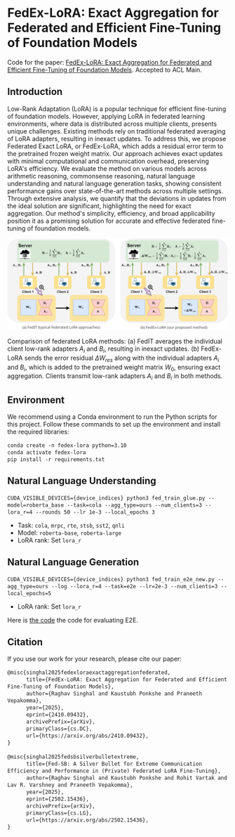 # FedEx-LoRA: Exact Aggregation for Federated and Efficient Fine-Tuning of Foundation Models

Code for the paper: [FedEx-LoRA: Exact Aggregation for Federated and Efficient Fine-Tuning of Foundation Models](https://arxiv.org/abs/2410.09432). Accepted to ACL Main.

## Introduction

Low-Rank Adaptation (LoRA) is a popular technique for efficient fine-tuning of foundation models. However, applying LoRA in federated learning environments, where data is distributed across multiple clients, presents unique challenges. Existing methods rely on traditional federated averaging of LoRA adapters, resulting in inexact updates. To address this, we propose Federated Exact LoRA, or FedEx-LoRA, which adds a residual error term to the pretrained frozen weight matrix. Our approach achieves exact updates with minimal computational and communication overhead, preserving LoRA's efficiency. We evaluate the method on various models across arithmetic reasoning, commonsense reasoning, natural language understanding and natural language generation tasks, showing consistent performance gains over state-of-the-art methods across multiple settings. Through extensive analysis, we quantify that the deviations in updates from the ideal solution are significant, highlighting the need for exact aggregation. Our method's simplicity, efficiency, and broad applicability position it as a promising solution for accurate and effective federated fine-tuning of foundation models.

![FedEx-LoRA Arch](assets/intro.png)

Comparison of federated LoRA methods: (a) FedIT averages the individual client low-rank adapters $A_i$ and $B_i$, resulting in inexact updates. (b) FedEx-LoRA sends the error residual $\Delta W_{res}$ along with the individual adapters $A_i$ and $B_i$, which is added to the pretrained weight matrix $W_0$, ensuring exact aggregation. Clients transmit low-rank adapters $A_i$ and $B_i$ in both methods.


## Environment
We recommend using a Conda environment to run the Python scripts for this project. Follow these commands to set up the environment and install the required libraries:
```
conda create -n fedex-lora python=3.10
conda activate fedex-lora
pip install -r requirements.txt

```

## Natural Language Understanding

```
CUDA_VISIBLE_DEVICES={device_indices} python3 fed_train_glue.py --model=roberta_base --task=cola --agg_type=ours --num_clients=3 --lora_r=4 --rounds 50 --lr 1e-3 --local_epochs 3
```
- Task: `cola`, `mrpc`, `rte`, `stsb`, `sst2`, `qnli`
- Model: `roberta-base`, `roberta-large`  
- LoRA rank: Set `lora_r`

## Natural Language Generation

```
CUDA_VISIBLE_DEVICES={device_indices} python3 fed_train_e2e_new.py --agg_type=ours --log --lora_r=4 --task=e2e --lr=2e-3 --num_clients=3 --local_epochs=5
```
- LoRA rank: Set `lora_r`

Here is [the code](https://github.com/tuetschek/e2e-metrics) the code for evaluating E2E.

## Citation

If you use our work for your research, please cite our paper:

```
@misc{singhal2025fedexloraexactaggregationfederated,
      title={FedEx-LoRA: Exact Aggregation for Federated and Efficient Fine-Tuning of Foundation Models}, 
      author={Raghav Singhal and Kaustubh Ponkshe and Praneeth Vepakomma},
      year={2025},
      eprint={2410.09432},
      archivePrefix={arXiv},
      primaryClass={cs.DC},
      url={https://arxiv.org/abs/2410.09432}, 
}

@misc{singhal2025fedsbsilverbulletextreme,
      title={Fed-SB: A Silver Bullet for Extreme Communication Efficiency and Performance in (Private) Federated LoRA Fine-Tuning}, 
      author={Raghav Singhal and Kaustubh Ponkshe and Rohit Vartak and Lav R. Varshney and Praneeth Vepakomma},
      year={2025},
      eprint={2502.15436},
      archivePrefix={arXiv},
      primaryClass={cs.LG},
      url={https://arxiv.org/abs/2502.15436}, 
}

```
